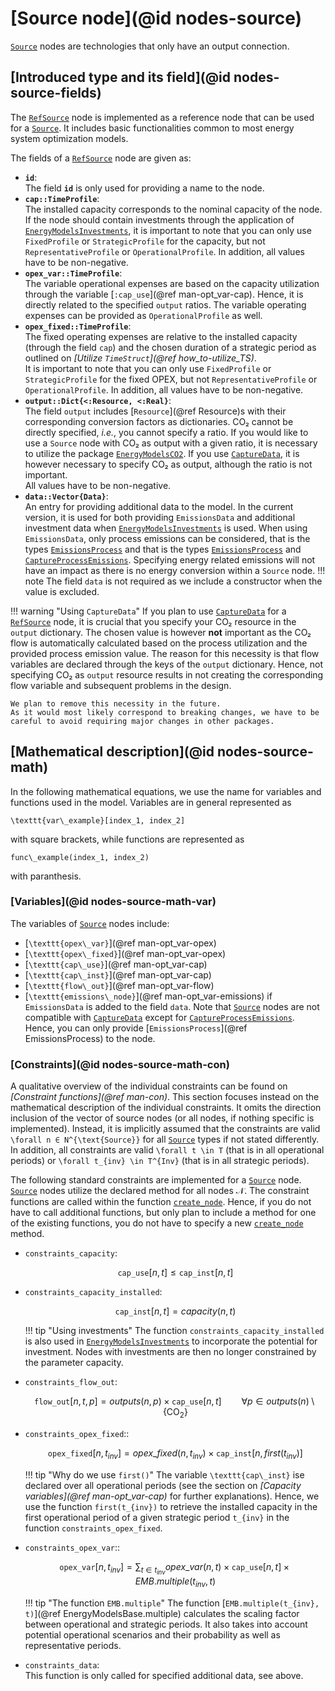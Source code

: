 # [Source node](@id nodes-source)

[`Source`](@ref) nodes are technologies that only have an output connection.

## [Introduced type and its field](@id nodes-source-fields)

The [`RefSource`](@ref) node is implemented as a reference node that can be used for a [`Source`](@ref).
It includes basic functionalities common to most energy system optimization models.

The fields of a [`RefSource`](@ref) node are given as:

- **`id`**:\
  The field **`id`** is only used for providing a name to the node.
- **`cap::TimeProfile`**:\
  The installed capacity corresponds to the nominal capacity of the node.\
  If the node should contain investments through the application of [`EnergyModelsInvestments`](https://energymodelsx.github.io/EnergyModelsInvestments.jl/stable/), it is important to note that you can only use `FixedProfile` or `StrategicProfile` for the capacity, but not `RepresentativeProfile` or `OperationalProfile`.
  In addition, all values have to be non-negative.
- **`opex_var::TimeProfile`**:\
  The variable operational expenses are based on the capacity utilization through the variable [`:cap_use`](@ref man-opt_var-cap).
  Hence, it is directly related to the specified `output` ratios.
  The variable operating expenses can be provided as `OperationalProfile` as well.
- **`opex_fixed::TimeProfile`**:\
  The fixed operating expenses are relative to the installed capacity (through the field `cap`) and the chosen duration of a strategic period as outlined on *[Utilize `TimeStruct`](@ref how_to-utilize_TS)*.\
  It is important to note that you can only use `FixedProfile` or `StrategicProfile` for the fixed OPEX, but not `RepresentativeProfile` or `OperationalProfile`.
  In addition, all values have to be non-negative.
- **`output::Dict{<:Resource, <:Real}`**:\
  The field `output` includes [`Resource`](@ref Resource)s with their corresponding conversion factors as dictionaries.
  CO₂ cannot be directly specified, *i.e.*, you cannot specify a ratio.
  If you would like to use a `Source` node with CO₂ as output with a given ratio, it is necessary to utilize the package [`EnergyModelsCO2`](https://energymodelsx.github.io/EnergyModelsCO2.jl/).
  If you use [`CaptureData`](@ref), it is however necessary to specify CO₂ as output, although the ratio is not important.\
  All values have to be non-negative.
- **`data::Vector{Data}`**:\
  An entry for providing additional data to the model.
  In the current version, it is used for both providing `EmissionsData` and additional investment data when [`EnergyModelsInvestments`](https://energymodelsx.github.io/EnergyModelsInvestments.jl/) is used.
  When using `EmissionsData`, only process emissions can be considered, that is the types [`EmissionsProcess`](@ref) and that is the types [`EmissionsProcess`](@ref) and [`CaptureProcessEmissions`](@ref).
  Specifying energy related emissions will not have an impact as there is no energy conversion within a `Source` node.
  !!! note
      The field `data` is not required as we include a constructor when the value is excluded.

!!! warning "Using `CaptureData`"
    If you plan to use [`CaptureData`](@ref) for a [`RefSource`](@ref) node, it is crucial that you specify your CO₂ resource in the `output` dictionary.
    The chosen value is however **not** important as the CO₂ flow is automatically calculated based on the process utilization and the provided process emission value.
    The reason for this necessity is that flow variables are declared through the keys of the `output` dictionary.
    Hence, not specifying CO₂ as `output` resource results in not creating the corresponding flow variable and subsequent problems in the design.

    We plan to remove this necessity in the future.
    As it would most likely correspond to breaking changes, we have to be careful to avoid requiring major changes in other packages.

## [Mathematical description](@id nodes-source-math)

In the following mathematical equations, we use the name for variables and functions used in the model.
Variables are in general represented as

``\texttt{var\_example}[index_1, index_2]``

with square brackets, while functions are represented as

``func\_example(index_1, index_2)``

with paranthesis.

### [Variables](@id nodes-source-math-var)

The variables of [`Source`](@ref) nodes include:

- [``\texttt{opex\_var}``](@ref man-opt_var-opex)
- [``\texttt{opex\_fixed}``](@ref man-opt_var-opex)
- [``\texttt{cap\_use}``](@ref man-opt_var-cap)
- [``\texttt{cap\_inst}``](@ref man-opt_var-cap)
- [``\texttt{flow\_out}``](@ref man-opt_var-flow)
- [``\texttt{emissions\_node}``](@ref man-opt_var-emissions) if `EmissionsData` is added to the field `data`.
  Note that [`Source`](@ref) nodes are not compatible with [`CaptureData`](@ref) except for [`CaptureProcessEmissions`](@ref).
  Hence, you can only provide [`EmissionsProcess`](@ref EmissionsProcess) to the node.

### [Constraints](@id nodes-source-math-con)

A qualitative overview of the individual constraints can be found on *[Constraint functions](@ref man-con)*.
This section focuses instead on the mathematical description of the individual constraints.
It omits the direction inclusion of the vector of source nodes (or all nodes, if nothing specific is implemented).
Instead, it is implicitly assumed that the constraints are valid ``\forall n ∈ N^{\text{Source}}`` for all [`Source`](@ref) types if not stated differently.
In addition, all constraints are valid ``\forall t \in T`` (that is in all operational periods) or ``\forall t_{inv} \in T^{Inv}`` (that is in all strategic periods).

The following standard constraints are implemented for a [`Source`](@ref) node.
[`Source`](@ref) nodes utilize the declared method for all nodes 𝒩.
The constraint functions are called within the function [`create_node`](@ref).
Hence, if you do not have to call additional functions, but only plan to include a method for one of the existing functions, you do not have to specify a new [`create_node`](@ref) method.

- `constraints_capacity`:

  ```math
  \texttt{cap\_use}[n, t] \leq \texttt{cap\_inst}[n, t]
  ```

- `constraints_capacity_installed`:

  ```math
  \texttt{cap\_inst}[n, t] = capacity(n, t)
  ```

  !!! tip "Using investments"
      The function `constraints_capacity_installed` is also used in [`EnergyModelsInvestments`](https://energymodelsx.github.io/EnergyModelsInvestments.jl/) to incorporate the potential for investment.
      Nodes with investments are then no longer constrained by the parameter capacity.

- `constraints_flow_out`:

  ```math
  \texttt{flow\_out}[n, t, p] =
  outputs(n, p) \times \texttt{cap\_use}[n, t]
  \qquad \forall p \in outputs(n) \setminus \{\text{CO}_2\}
  ```

- `constraints_opex_fixed`::

  ```math
  \texttt{opex\_fixed}[n, t_{inv}] = opex\_fixed(n, t_{inv}) \times \texttt{cap\_inst}[n, first(t_{inv})]
  ```

  !!! tip "Why do we use `first()`"
      The variable ``\texttt{cap\_inst}`` ise declared over all operational periods (see the section on *[Capacity variables](@ref man-opt_var-cap)* for further explanations).
      Hence, we use the function ``first(t_{inv})`` to retrieve the installed capacity in the first operational period of a given strategic period ``t_{inv}`` in the function `constraints_opex_fixed`.

- `constraints_opex_var`::

  ```math
  \texttt{opex\_var}[n, t_{inv}] = \sum_{t \in t_{inv}} opex\_var(n, t) \times \texttt{cap\_use}[n, t] \times EMB.multiple(t_{inv}, t)
  ```

  !!! tip "The function `EMB.multiple`"
      The function [``EMB.multiple(t_{inv}, t)``](@ref EnergyModelsBase.multiple) calculates the scaling factor between operational and strategic periods.
      It also takes into account potential operational scenarios and their probability as well as representative periods.

- `constraints_data`:\
  This function is only called for specified additional data, see above.

